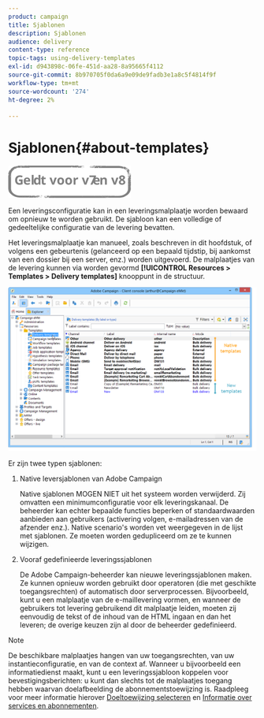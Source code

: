 ```yaml
---
product: campaign
title: Sjablonen
description: Sjablonen
audience: delivery
content-type: reference
topic-tags: using-delivery-templates
exl-id: d943898c-06fe-451d-aa28-8a95665f4112
source-git-commit: 8b970705f0da6a9e09de9fadb3e1a8c5f4814f9f
workflow-type: tm+mt
source-wordcount: '274'
ht-degree: 2%

---
```


# Sjablonen{#about-templates}

![](../../assets/common.svg)

Een leveringsconfiguratie kan in een leveringsmalplaatje worden bewaard om opnieuw te worden gebruikt. De sjabloon kan een volledige of gedeeltelijke configuratie van de levering bevatten.

Het leveringsmalplaatje kan manueel, zoals beschreven in dit hoofdstuk, of volgens een gebeurtenis (gelanceerd op een bepaald tijdstip, bij aankomst van een dossier bij een server, enz.) worden uitgevoerd. De malplaatjes van de levering kunnen via worden gevormd **[!UICONTROL Resources > Templates > Delivery templates]** knooppunt in de structuur.

![](assets/s_user_template_list.png)

Er zijn twee typen sjablonen:

1. Native leversjablonen van Adobe Campaign

   Native sjablonen MOGEN NIET uit het systeem worden verwijderd. Zij omvatten een minimumconfiguratie voor elk leveringskanaal. De beheerder kan echter bepaalde functies beperken of standaardwaarden aanbieden aan gebruikers (activering volgen, e-mailadressen van de afzender enz.). Native scenario&#39;s worden vet weergegeven in de lijst met sjablonen. Ze moeten worden gedupliceerd om ze te kunnen wijzigen.

1. Vooraf gedefinieerde leveringssjablonen

   De Adobe Campaign-beheerder kan nieuwe leveringssjablonen maken. Ze kunnen opnieuw worden gebruikt door operatoren (die met geschikte toegangsrechten) of automatisch door serverprocessen. Bijvoorbeeld, kunt u een malplaatje van de e-maillevering vormen, en wanneer de gebruikers tot levering gebruikend dit malplaatje leiden, moeten zij eenvoudig de tekst of de inhoud van de HTML ingaan en dan het leveren; de overige keuzen zijn al door de beheerder gedefinieerd.

>[!NOTE]
>
>De beschikbare malplaatjes hangen van uw toegangsrechten, van uw instantieconfiguratie, en van de context af. Wanneer u bijvoorbeeld een informatiedienst maakt, kunt u een leveringssjabloon koppelen voor bevestigingsberichten: u kunt dan slechts tot de malplaatjes toegang hebben waarvan doelafbeelding de abonnementstoewijzing is. Raadpleeg voor meer informatie hierover [Doeltoewijzing selecteren](selecting-a-target-mapping.md) en [Informatie over services en abonnementen](about-services-and-subscriptions.md).
